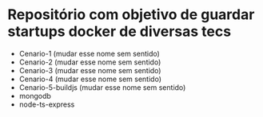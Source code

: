 # Repositório com objetivo de guardar startups docker de diversas tecs

- Cenario-1 (mudar esse nome sem sentido)
- Cenario-2 (mudar esse nome sem sentido)
- Cenario-3 (mudar esse nome sem sentido)
- Cenario-4 (mudar esse nome sem sentido)
- Cenario-5-buildjs (mudar esse nome sem sentido)
- mongodb
- node-ts-express
